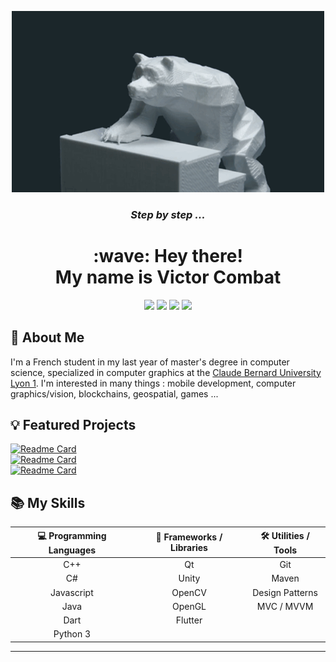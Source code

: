 <p align="center">
  <a href="#"><img src="./gif/bear_climbing_loop.gif" alt="Gif" width="500"></a>
  <h3 align="center"> <i> Step by step ... </i> </h2>

  <h1 align="center"> :wave: Hey there! <br> My name is Victor Combat </h1>

  <p align="center">
    <a href="https://www.linkedin.com/in/victor-combat/" target="_blank"><img src="https://img.shields.io/badge/LinkedIn-0d1117?style=for-the-badge&logo=linkedin&logoColor=0077B5"></a>
    <a href="https://victorcombat.com" target="_blank"><img src="https://img.shields.io/static/v1?label=&message=portfolio&labelColor=0d1117&color=0d1117&style=for-the-badge"></a>
    <a href="https://github.com/VictorCombat" target="_blank"><img src="https://img.shields.io/badge/GitHub-0d1117?style=for-the-badge&logo=github&logoColor=white"></a>
    <a href="mailto:victor.cmbt@gmail.com" target="_blank"><img src="https://img.shields.io/badge/Gmail-0d1117?style=for-the-badge&logo=gmail&logoColor=D14836"></a>
  </p>
</p>

## :page_with_curl: About Me

I'm a French student in my last year of master's degree in computer science, specialized in computer graphics at the [Claude Bernard University Lyon 1](https://www.univ-lyon1.fr/). I'm interested in many things : mobile development, computer graphics/vision, blockchains, geospatial, games ...

## :bulb: Featured Projects

[![Readme Card](https://github-readme-stats.vercel.app/api/pin/?username=VictorCombat&repo=crypto_track&title_color=fff&icon_color=f9f9f9&text_color=9f9f9f&bg_color=151515)](https://github.com/VictorCombat/crypto_track) <br />
[![Readme Card](https://github-readme-stats.vercel.app/api/pin/?username=VictorCombat&repo=babylonjs_game_tutorial&title_color=fff&icon_color=f9f9f9&text_color=9f9f9f&bg_color=151515)](https://github.com/VCityTeam/DA-POM-VilleUnity) <br />
[![Readme Card](https://github-readme-stats.vercel.app/api/pin/?username=VictorCombat&repo=intro_to_ethereum_programming&title_color=fff&icon_color=f9f9f9&text_color=9f9f9f&bg_color=151515)](https://github.com/VictorCombat/pac-man) <br />

## :books: My Skills
  
 | **💻 Programming Languages** | **🧰 Frameworks / Libraries** | **🛠️ Utilities / Tools** |
 | :---: | :---: | :---: |
 | C++ | Qt | Git |
 | C# | Unity | Maven |
 | Javascript | OpenCV | Design Patterns |
 | Java | OpenGL | MVC / MVVM |
 | Dart | Flutter | |
 | Python 3 | | |

<hr>
